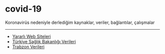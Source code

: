 # covid-19
Koronavirüs nedeniyle derlediğim kaynaklar, veriler, bağlantılar, çalışmalar

---
* [Yararlı Web Siteleri](web-siteleri.md)
* [Türkiye Sağlık Bakanlığı Verileri](https://covid19.saglik.gov.tr/)
* [Trabzon Verileri](https://docs.google.com/document/d/e/2PACX-1vRYni4zTAwo1oF2je_0nVSu8NIRjIXRZConsLqfyAlsW4iRfp2LIpgM7GeHy8QhYzx_FZM6fF72wv0d/pub)
